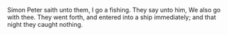 Simon Peter saith unto them, I go a fishing. They say unto him, We also go with thee. They went forth, and entered into a ship immediately; and that night they caught nothing.
